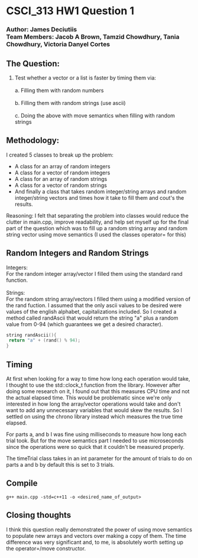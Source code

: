 # CSCI_313 HW1 Question 1
### Author: James Deciutiis <br> Team Members: Jacob A Brown, Tamzid Chowdhury, Tania Chowdhury, Victoria Danyel Cortes
## The Question: 
1) Test whether a vector or a list is faster by timing them via: 
 <br></br>
 a. Filling them with random numbers
 <br></br>
 b. Filling them with random strings (use ascii)
 <br></br>
 c. Doing the above with move semantics when filling with random strings
## Methodology:
I created 5 classes to break up the problem: 
- A class for an array of random integers
- A class for a vector of random integers
- A class for an array of random strings
- A class for a vector of random strings
- And finally a class that takes random integer/string arrays and random integer/string vectors
 and times how it take to fill them and cout's the results.

Reasoning: I felt that separating the problem into classes would reduce the clutter in main.cpp,
improve readability, and help set myself up for the final part of the question which was to 
fill up a random string array and random string vector using move semantics (I used the classes operator= for this)

## Random Integers and Random Strings
Integers:
<br>
For the random integer array/vector I filled them using the standard rand function.
<br>
<br>
Strings:
<br>
For the random string array/vectors I filled them using a modified version of the rand fuction.
I assumed that the only ascii values to be desired were values of the english alphabet, capitalizations included. So I created a method called randAscii that would return the string "a" plus a random value from 0-94 (which guarantees we get a desired character).

```c++
string randAscii(){
 return "a" + (rand() % 94);
}
```

## Timing 
At first when looking for a way to time how long each operation would take, I thought to use the std::clock_t function from the <ctime> library. However after doing some research on it, I found out that this measures CPU time and not the actual elapsed time. This would be problematic since we're only interested in how long the array/vector operations would take and don't want to add any unnecessary variables that would skew the results. So I settled on using the chrono library instead which measures the true time elapsed. 

For parts a, and b I was fine using milliseconds to measure how long each trial took. But for the move semantics part I needed to use microseconds since the operations were so quick that it couldn't be measured properly. 

The timeTrial class takes in an int parameter for the amount of trials to do on parts a and b by default this is set to 3 trials.

## Compile 

```
g++ main.cpp -std=c++11 -o <desired_name_of_output>
```

## Closing thoughts
I think this question really demonstrated the power of using move semantics to populate new arrays and vectors over making a copy of them. The time difference was very significant and, to me, is absolutely worth setting up the operator=/move constructor.
